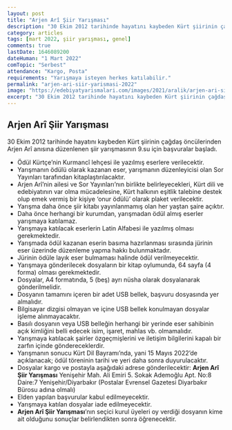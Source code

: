 ```yaml
---
layout: post
title: "Arjen Arî Şiir Yarışması"
description: "30 Ekim 2012 tarihinde hayatını kaybeden Kürt şiirinin çağdaş öncülerinden Arjen Arî anısına düzenlenen şiir yarışmasının 9.su için başvuralar başladı."
category: articles
tags: [mart 2022, şiir yarışması, genel]
comments: true
lastDate: 1646089200
dateHuman: "1 Mart 2022"
comTopic: "Serbest"
attendance: "Kargo, Posta"
requirements: "Yarışmaya isteyen herkes katılabilir."
permalink: "arjen-ari-siir-yarismasi-2022"
image: "https://edebiyatyarismalari.com/images/2021/aralik/arjen-ari-siir-yarismasi.jpeg"
excerpt: "30 Ekim 2012 tarihinde hayatını kaybeden Kürt şiirinin çağdaş öncülerinden Arjen Arî anısına düzenlenen <strong>şiir yarışması</strong>nın 9.su için başvuralar başladı."
---
```


## Arjen Arî Şiir Yarışması
30 Ekim 2012 tarihinde hayatını kaybeden Kürt şiirinin çağdaş öncülerinden Arjen Arî anısına düzenlenen şiir yarışmasının 9.su için başvuralar başladı.  

- Ödül Kürtçe’nin Kurmancî lehçesi ile yazılmış eserlere verilecektir.
- Yarışmanın ödülü olarak kazanan eser, yarışmanın düzenleyicisi olan Sor Yayınları tarafından kitaplaştırılacaktır.
- Arjen Arî’nin ailesi ve Sor Yayınları’nın birlikte belirleyecekleri, Kürt dili ve edebiyatının var olma mücadelesine, Kürt halkının eşitlik talebine destek olup emek vermiş bir kişiye ‘onur ödülü’ olarak plaket verilecektir.
- Yarışma daha önce şiir kitabı yayınlanmamış olan her yaştan şaire açıktır.
- Daha önce herhangi bir kurumdan, yarışmadan ödül almış eserler yarışmaya katılamaz.
- Yarışmaya katılacak eserlerin Latin Alfabesi ile yazılmış olması gerekmektedir.
- Yarışmada ödül kazanan eserin basıma hazırlanması sırasında jürinin eser üzerinde düzenleme yapma hakkı bulunmaktadır.
- Jürinin ödüle layık eser bulmaması halinde ödül verilmeyecektir.
- Yarışmaya gönderilecek dosyaların bir kitap oylumunda, 64 sayfa (4 forma) olması gerekmektedir.
- Dosyalar, A4 formatında, 5 (beş) ayrı nüsha olarak dosyalanarak gönderilmelidir.
- Dosyanın tamamını içeren bir adet USB bellek, başvuru dosyasında yer almalıdır.
- Bilgisayar dizgisi olmayan ve içine USB bellek konulmayan dosyalar işleme alınmayacaktır.
- Basılı dosyanın veya USB belleğin herhangi bir yerinde eser sahibinin açık kimliğini belli edecek isim, işaret, mahlas vb. olmamalıdır.
- Yarışmaya katılacak şairler özgeçmişlerini ve iletişim bilgilerini kapalı bir zarfın içinde göndereceklerdir.
- Yarışmanın sonucu Kürt Dil Bayramı’nda, yani 15 Mayıs 2022’de açıklanacak; ödül töreninin tarihi ve yeri daha sonra duyurulacaktır.
- Dosyalar kargo ve postayla aşağıdaki adrese gönderilecektir: **Arjen Arî Şiir Yarışması** Yenişehir Mah. Ali Emiri 5. Sokak Ademoğlu Apt. No:8 Daire:7 Yenişehir/Diyarbakır (Postalar Evrensel Gazetesi Diyarbakır Bürosu adına olmalı)
- Elden yapılan başvurular kabul edilmeyecektir.
- Yarışmaya katılan dosyalar iade edilmeyecektir.
- **Arjen Arî Şiir Yarışması**’nın seçici kurul üyeleri oy verdiği dosyanın kime ait olduğunu sonuçlar belirlendikten sonra öğrenecektir.